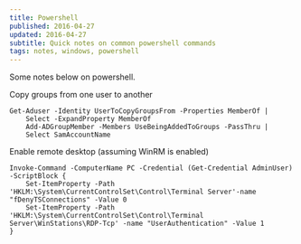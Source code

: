 ```yaml
---
title: Powershell
published: 2016-04-27
updated: 2016-04-27
subtitle: Quick notes on common powershell commands
tags: notes, windows, powershell
---
```


Some notes below on powershell.

Copy groups from one user to another

```.{powerhsell}
Get-Aduser -Identity UserToCopyGroupsFrom -Properties MemberOf |
    Select -ExpandProperty MemberOf
    Add-ADGroupMember -Members UseBeingAddedToGroups -PassThru |
    Select SamAccountName
```

Enable remote desktop (assuming WinRM is enabled)

```.{powershell}
Invoke-Command -ComputerName PC -Credential (Get-Credential AdminUser) -ScriptBlock {
    Set-ItemProperty -Path 'HKLM:\System\CurrentControlSet\Control\Terminal Server'-name "fDenyTSConnections" -Value 0
    Set-ItemProperty -Path 'HKLM:\System\CurrentControlSet\Control\Terminal Server\WinStations\RDP-Tcp' -name "UserAuthentication" -Value 1
}
```
